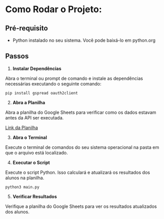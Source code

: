 # Como Rodar o Projeto:

## Pré-requisito
- Python instalado no seu sistema. Você pode baixá-lo em python.org

## Passos

1. **Instalar Dependências**

Abra o terminal ou prompt de comando e instale as dependências necessárias executando o seguinte comando:

`pip install gspread oauth2client`

2. **Abra a Planilha**

Abra a planilha do Google Sheets para verificar como os dados estavam antes da API ser executada.

[Link da Planilha](https://docs.google.com/spreadsheets/d/1Kjre36osftjSRzaNFNxGWeJ8TtZnuvhf3ydli1fhvds)

3. **Abra o Terminal**

Execute o terminal de comandos do seu sistema operacional na pasta em que o arquivo está localizado.

4. **Executar o Script**

Execute o script Python. Isso calculará e atualizará os resultados dos alunos na planilha.

`python3 main.py`

5. **Verificar Resultados**

Verifique a planilha do Google Sheets para ver os resultados atualizados dos alunos.
